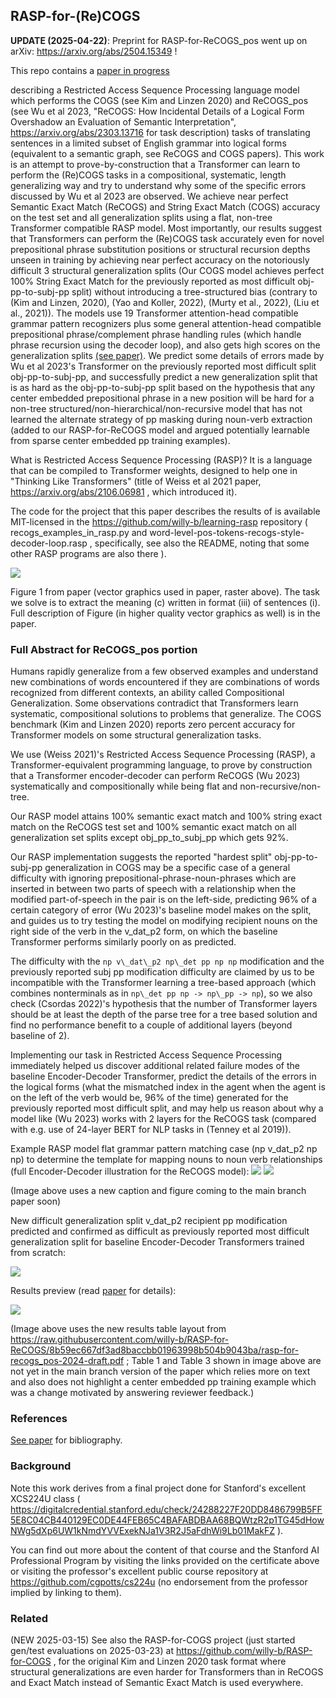 ## RASP-for-(Re)COGS

**UPDATE (2025-04-22)**: Preprint for RASP-for-ReCOGS_pos went up on arXiv: https://arxiv.org/abs/2504.15349 !

This repo contains a [paper in progress](https://raw.githubusercontent.com/willy-b/RASP-for-ReCOGS/add-rasp-for-cogs-results-to-identified-paper-with-full-name/rasp-for-recogs_pos-and-cogs-wbruns-2025-draft.pdf)

describing a Restricted Access Sequence Processing language model which performs the COGS (see Kim and Linzen 2020) and ReCOGS_pos (see Wu et al 2023, "ReCOGS: How Incidental Details of a Logical Form Overshadow an Evaluation of Semantic Interpretation", https://arxiv.org/abs/2303.13716 for task description) tasks of translating sentences in a limited subset of English grammar into logical forms (equivalent to a semantic graph, see ReCOGS and COGS papers). This work is an attempt to prove-by-construction that a Transformer can learn to perform the (Re)COGS tasks in a compositional, systematic, length generalizing way and try to understand why some of the specific errors discussed by Wu et al 2023 are observed. We achieve near perfect Semantic Exact Match (ReCOGS) and String Exact Match (COGS) accuracy on the test set and all generalization splits using a flat, non-tree Transformer compatible RASP model. Most importantly, our results suggest that Transformers can perform the (Re)COGS task accurately even for novel prepositional phrase substitution positions or structural recursion depths unseen in training by achieving near perfect accuracy on the notoriously difficult 3 structural generalization splits (Our COGS model achieves perfect 100% String Exact Match for the previously reported as most difficult obj-pp-to-subj-pp split) without introducing a tree-structured bias (contrary to (Kim and Linzen, 2020), (Yao and Koller, 2022), (Murty et al., 2022), (Liu et al., 2021)). The models use 19 Transformer attention-head compatible grammar pattern recognizers plus some general attention-head compatible prepositional phrase/complement phrase handling rules (which handle phrase recursion using the decoder loop), and also gets high scores on the generalization splits [(see paper)](https://raw.githubusercontent.com/willy-b/RASP-for-ReCOGS/add-rasp-for-cogs-results-to-identified-paper-with-full-name/rasp-for-recogs_pos-and-cogs-wbruns-2025-draft.pdf). We predict some details of errors made by Wu et al 2023's Transformer on the previously reported most difficult split obj-pp-to-subj-pp, and successfully predict a new generalization split that is as hard as the obj-pp-to-subj-pp split based on the hypothesis that any center embedded prepositional phrase in a new position will be hard for a non-tree structured/non-hierarchical/non-recursive model that has not learned the alternate strategy of pp masking during noun-verb extraction (added to our RASP-for-ReCOGS model and argued potentially learnable from sparse center embedded pp training examples).

What is Restricted Access Sequence Processing (RASP)? It is a language that can be compiled to Transformer weights, designed to help one in "Thinking Like Transformers" (title of Weiss et al 2021 paper, https://arxiv.org/abs/2106.06981 ,  which introduced it).

The code for the project that this paper describes the results of is available MIT-licensed in the https://github.com/willy-b/learning-rasp repository ( recogs_examples_in_rasp.py and word-level-pos-tokens-recogs-style-decoder-loop.rasp , specifically, see also the README, noting that some other RASP programs are also there ).

![](expanded_version_of_sentences_and_lfs_and_lf_graph_figure.png)

Figure 1 from paper (vector graphics used in paper, raster above).
The task we solve is to extract the meaning (c) written in format (iii) of sentences (i). Full description of Figure (in higher quality vector graphics as well) is in the paper.

### Full Abstract for ReCOGS_pos portion

Humans rapidly generalize from a few observed examples and understand new combinations of words encountered if they are combinations of words recognized from different contexts, an ability called Compositional Generalization. Some observations contradict that Transformers learn systematic, compositional solutions to problems that generalize. The COGS benchmark (Kim and Linzen 2020) reports zero percent accuracy for Transformer models on some structural generalization tasks.

We use (Weiss 2021)'s Restricted Access Sequence Processing (RASP), a Transformer-equivalent programming language, to prove by construction that a Transformer encoder-decoder can perform ReCOGS (Wu 2023) systematically and compositionally while being flat and non-recursive/non-tree. 

Our RASP model attains 100% semantic exact match and 100% string exact match on the ReCOGS test set and 100% semantic exact match on all generalization set splits except obj\_pp\_to\_subj\_pp which gets 92%.

Our RASP implementation suggests the reported "hardest split" obj-pp-to-subj-pp generalization in COGS may be a specific case of a general difficulty with ignoring prepositional-phrase-noun-phrases which are inserted in between two parts of speech with a relationship when the modified part-of-speech in the pair is on the left-side, predicting 96\% of a certain category of error (Wu 2023)'s baseline model makes on the split, and guides us to try testing the model on modifying recipient nouns on the right side of the verb in the v\_dat\_p2 form, on which the baseline Transformer performs similarly poorly on as predicted. 

The difficulty with the `np v\_dat\_p2 np\_det pp np np` modification and the previously reported subj pp modification difficulty are claimed by us to be incompatible with the Transformer learning a tree-based approach (which combines nonterminals as in `np\_det pp np -> np\_pp -> np`), so we also check (Csordas 2022)'s hypothesis that the number of Transformer layers should be at least the depth of the parse tree for a tree based solution and find no performance benefit to a couple of additional layers (beyond baseline of 2). 

Implementing our task in Restricted Access Sequence Processing immediately helped us discover additional related failure modes of the baseline Encoder-Decoder Transformer, predict the details of the errors in the logical forms (what the mismatched index in the agent when the agent is on the left of the verb would be, 96% of the time) generated for the previously reported most difficult split, and may help us reason about why a model like (Wu 2023) works with 2 layers for the ReCOGS task (compared with e.g. use of 24-layer BERT for NLP tasks in (Tenney et al 2019)).

Example RASP model flat grammar pattern matching case (np v_dat_p2 np np) to determine the template for mapping nouns to noun verb relationships (full Encoder-Decoder illustration for the ReCOGS model):
![](rasp-for-recogs-decoder-loop-supplementary-figure-incl-encoder-and-decoder-and-grammar-patterns-vertical-layout.png)
![](Fig7Caption.png)

(Image above uses a new caption and figure coming to the main branch paper soon)

New difficult generalization split v_dat_p2 recipient pp modification predicted and confirmed as difficult as previously reported most difficult generalization split for baseline Encoder-Decoder Transformers trained from scratch:

![](new_difficult_generalization_v_dat_p2_recipient_pp_modification_predicted_and_confirmed_for_transformers_trained_from_scratch.svg)

Results preview (read [paper](https://raw.githubusercontent.com/willy-b/RASP-for-ReCOGS/add-rasp-for-cogs-results-to-identified-paper-with-full-name/rasp-for-recogs_pos-and-cogs-wbruns-2025-draft.pdf) for details):

![](RASP-for-ReCOGS-paper-main-results-page.png)

(Image above uses the new results table layout from https://raw.githubusercontent.com/willy-b/RASP-for-ReCOGS/8b59ec667df3ad8baccbb01963998b504b9043ba/rasp-for-recogs_pos-2024-draft.pdf ; Table 1 and Table 3 shown in image above are not yet in the main branch version of the paper which relies more on text and also does not highlight a center embedded pp training example which was a change motivated by answering reviewer feedback.)

### References

[See paper](https://raw.githubusercontent.com/willy-b/RASP-for-ReCOGS/add-rasp-for-cogs-results-to-identified-paper-with-full-name/rasp-for-recogs_pos-and-cogs-wbruns-2025-draft.pdf) for bibliography.

### Background

Note this work derives from a final project done for Stanford's excellent XCS224U class ( https://digitalcredential.stanford.edu/check/24288227F20DD8486799B5FF5E8C04CB440129EC0DE44FEB65C4BAFABDBAA68BQWtzR2p1TG45dHowNWg5dXp6UW1kNmdYVVExekNJa1V3R2J5aFdhWi9Lb01MakFZ ).

You can find out more about the content of that course and the Stanford AI Professional Program by visiting the links provided on the certificate above or visiting the professor's excellent public course repository at https://github.com/cgpotts/cs224u (no endorsement from the professor implied by linking to them).

### Related

(NEW 2025-03-15) See also the RASP-for-COGS project (just started gen/test evaluations on 2025-03-23) at https://github.com/willy-b/RASP-for-COGS , for the original Kim and Linzen 2020 task format where structural generalizations are even harder for Transformers than in ReCOGS and Exact Match instead of Semantic Exact Match is used everywhere.
